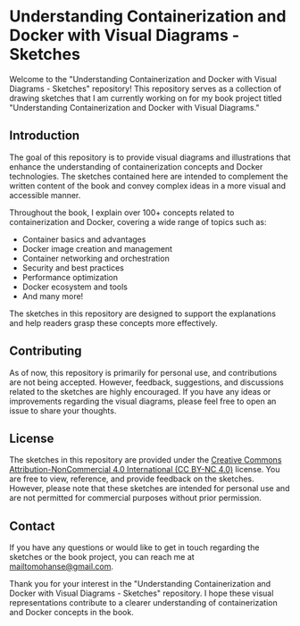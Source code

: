 # Understanding Containerization and Docker with Visual Diagrams - Sketches

Welcome to the "Understanding Containerization and Docker with Visual Diagrams - Sketches" repository! This repository serves as a collection of drawing sketches that I am currently working on for my book project titled "Understanding Containerization and Docker with Visual Diagrams."

## Introduction

The goal of this repository is to provide visual diagrams and illustrations that enhance the understanding of containerization concepts and Docker technologies. The sketches contained here are intended to complement the written content of the book and convey complex ideas in a more visual and accessible manner.

Throughout the book, I explain over 100+ concepts related to containerization and Docker, covering a wide range of topics such as:

- Container basics and advantages
- Docker image creation and management
- Container networking and orchestration
- Security and best practices
- Performance optimization
- Docker ecosystem and tools
- And many more!

The sketches in this repository are designed to support the explanations and help readers grasp these concepts more effectively.

## Contributing

As of now, this repository is primarily for personal use, and contributions are not being accepted. However, feedback, suggestions, and discussions related to the sketches are highly encouraged. If you have any ideas or improvements regarding the visual diagrams, please feel free to open an issue to share your thoughts.

## License

The sketches in this repository are provided under the [Creative Commons Attribution-NonCommercial 4.0 International (CC BY-NC 4.0)](LICENSE) license. You are free to view, reference, and provide feedback on the sketches. However, please note that these sketches are intended for personal use and are not permitted for commercial purposes without prior permission.

## Contact

If you have any questions or would like to get in touch regarding the sketches or the book project, you can reach me at [mailtomohanse@gmail.com](mailto:mailtomohanse@gmail.com).

Thank you for your interest in the "Understanding Containerization and Docker with Visual Diagrams - Sketches" repository. I hope these visual representations contribute to a clearer understanding of containerization and Docker concepts in the book.
